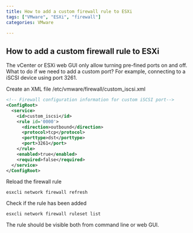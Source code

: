 ```yaml
---
title: How to add a custom firewall rule to ESXi
tags: ["VMware", "ESXi", "firewall"]
categories: VMware

---
```

## How to add a custom firewall rule to ESXi

The vCenter or ESXi web GUI only allow turning pre-fined ports on and off.  What to do if we need to add a custom port?  For example, connecting to a iSCSI device using port 3261.

Create an XML file /etc/vmware/firewall/custom_iscsi.xml
```xml
<!-- Firewall configuration information for custom iSCSI port-->
<ConfigRoot>
  <service>
    <id>custom_iscsi</id>
    <rule id='0000'>
      <direction>outbound</direction>
      <protocol>tcp</protocol>
      <porttype>dst</porttype>
      <port>3261</port>
    </rule>
    <enabled>true</enabled>
    <required>false</required>
  </service>
</ConfigRoot>
```

Reload the firewall rule
```shell
esxcli network firewall refresh
```
Check if the rule has been added
```shell
esxcli network firewall ruleset list
```
The rule should be visible both from command line or web GUI. 